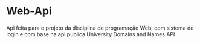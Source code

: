 # Web-Api
 Api feita para o projeto da disciplina de programação Web, com sistema de login e com base na api publica University Domains and Names API
